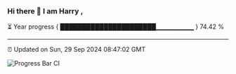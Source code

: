 ### Hi there 👋 I am Harry , 

⏳ Year progress { ██████████████████████▁▁▁▁▁▁▁▁ } 74.42 %

---

⏰ Updated on Sun, 29 Sep 2024 08:47:02 GMT

![Progress Bar CI](https://github.com/duykhang68/duykhang68/workflows/Progress%20Bar%20CI/badge.svg)
